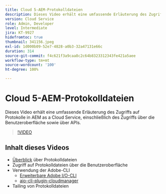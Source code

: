 ```yaml
---
title: Cloud 5-AEM-Protokolldateien
description: Dieses Video erhält eine umfassende Erläuterung des Zugriffs auf Protokolle in AEM as a Cloud Service, einschließlich des Zugriffs über die Benutzeroberfläche sowie über APIs.
version: Cloud Service
role: Admin, Developer
level: Intermediate
jira: KT-9927
hidefromtoc: true
thumbnail: 341156.jpeg
exl-id: 1d000b09-52e7-4828-a0b3-32a47131e66c
duration: 314
source-git-commit: f4c621f3a9caa8c2c64b8323312343fe421a5aee
workflow-type: tm+mt
source-wordcount: '100'
ht-degree: 100%

---
```


# Cloud 5-AEM-Protokolldateien

Dieses Video erhält eine umfassende Erläuterung des Zugriffs auf Protokolle in AEM as a Cloud Service, einschließlich des Zugriffs über die Benutzeroberfläche sowie über APIs.

>[!VIDEO](https://video.tv.adobe.com/v/341156?quality=12&learn=on)

## Inhalt dieses Videos

+ [Überblick](https://experienceleague.adobe.com/docs/experience-manager-learn/cloud-service/debugging/debugging-aem-as-a-cloud-service/logs.html?lang=de) über Protokolldateien
+ Zugriff auf Protokolldateien über die Benutzeroberfläche
+ Verwendung der Adobe-CLI
   + [Erweiterbare Adobe I/O-CLI](https://github.com/adobe/aio-cli)
   + [aio-cli-plugin-cloudmanager](https://github.com/adobe/aio-cli-plugin-cloudmanager/blob/main/README.md)
+ Tailing von Protokolldateien
